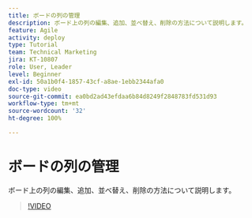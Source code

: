 ```yaml
---
title: ボードの列の管理
description: ボード上の列の編集、追加、並べ替え、削除の方法について説明します。
feature: Agile
activity: deploy
type: Tutorial
team: Technical Marketing
jira: KT-10807
role: User, Leader
level: Beginner
exl-id: 50a1b0f4-1857-43cf-a8ae-1ebb2344afa0
doc-type: video
source-git-commit: ea0bd2ad43efdaa6b84d8249f2848783fd531d93
workflow-type: tm+mt
source-wordcount: '32'
ht-degree: 100%

---
```


# ボードの列の管理

ボード上の列の編集、追加、並べ替え、削除の方法について説明します。

>[!VIDEO](https://video.tv.adobe.com/v/346570/?quality=12&learn=on)
